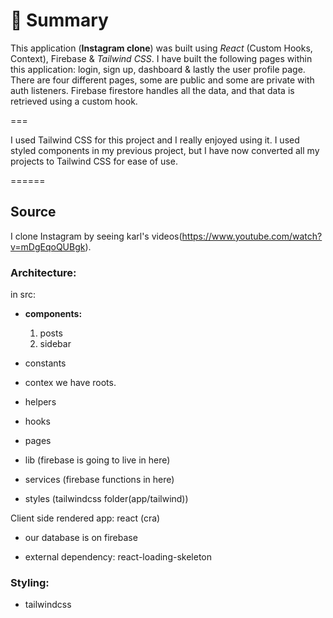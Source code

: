 # 📣 **Summary**

This application (**Instagram clone**) was built using _React_ (Custom Hooks, Context), Firebase & _Tailwind CSS_. I have built the following pages within this application: login, sign up, dashboard & lastly the user profile page. There are four different pages, some are public and some are private with auth listeners. Firebase firestore handles all the data, and that data is retrieved using a custom hook.

===

I used Tailwind CSS for this project and I really enjoyed using it. I used styled components in my previous project, but I have now converted all my projects to Tailwind CSS for ease of use.

======

## Source

I clone Instagram by seeing karl's videos(<https://www.youtube.com/watch?v=mDgEqoQUBgk>).

### Architecture:

in src:

- **components:**

  1. posts
  1. sidebar

- constants

- contex we have roots.

- helpers

- hooks

- pages

- lib (firebase is going to live in here)

- services (firebase functions in here)

- styles (tailwindcss folder(app/tailwind))

Client side rendered app: react (cra)

- our database is on firebase

- external dependency: react-loading-skeleton

### **Styling:**

- tailwindcss

